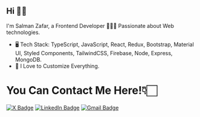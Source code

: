 
## Hi 👋🏻
I'm Salman Zafar, a Frontend Developer 👨🏻‍💻 Passionate about Web technologies.

- 🖥 Tech Stack: TypeScript, JavaScript, React, Redux, Bootstrap, Material UI, Styled Components, TailwindCSS, Firebase, Node, Express, MongoDB.
- 👻 I Love to Customize Everything.


# You Can Contact Me Here!👇🏻
[![X Badge](https://img.shields.io/badge/-Salman18z-000000?style=flat-square&labelColor=000000&logo=x&logoColor=white)](https://twitter.com/Salman18z) 
[![LinkedIn Badge](https://img.shields.io/badge/-Salmanz18-0077b5?style=flat-square&labelColor=0077b5&logo=linkedin&logoColor=black)](https://www.linkedin.com/in/salmanz18/) 
[![Gmail Badge](https://img.shields.io/badge/-18salmanz@gmail.com-d14836?style=flat-square&labelColor=d14836&logo=gmail&logoColor=white)](mailto:18salmanz@gmail.com)

